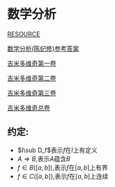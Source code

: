# 数学分析

[RESOURCE](https://github.com/TyrannosaurusLjx/COURSES/tree/main/Mathematical_Analysis)

[数学分析(陈纪修)参考答案 ](https://github.com/TyrannosaurusLjx/COURSES/blob/main/Mathematical_Analysis/%E5%8F%82%E8%80%83%E6%96%87%E4%BB%B6/%E6%95%B0%E5%AD%A6%E5%88%86%E6%9E%90(%E5%A4%8D%E6%97%A6%E5%A4%A7%E5%AD%A6%E6%95%B0%E5%AD%A6%E7%B3%BB%E9%99%88%E7%BA%AA%E4%BF%AE%E4%B8%BB%E7%BC%962004%E5%B9%B4%E7%AC%AC%E4%BA%8C%E7%89%88)%E4%B8%8A%E4%B8%8B%E5%86%8C%20%E8%AF%BE%E5%90%8E%E4%B9%A0%E9%A2%98%E7%AD%94%E6%A1%88%E5%AE%8C%E6%95%B4%E7%89%88pdf%E7%89%88.pdf)

[吉米多维奇第一卷](https://github.com/TyrannosaurusLjx/COURSES/blob/main/Mathematical_Analysis/%E5%8F%82%E8%80%83%E6%96%87%E4%BB%B6/%E5%BE%AE%E7%A7%AF%E5%88%86%E5%AD%A6%E6%95%99%E7%A8%8B.%E7%AC%AC%E4%B8%80%E5%8D%B7.%E8%8F%B2%E8%B5%AB%E9%87%91%E5%93%A5%E5%B0%94%E8%8C%A8.pdf)

[吉米多维奇第二卷](https://github.com/TyrannosaurusLjx/COURSES/blob/main/Mathematical_Analysis/%E5%8F%82%E8%80%83%E6%96%87%E4%BB%B6/%E5%BE%AE%E7%A7%AF%E5%88%86%E5%AD%A6%E6%95%99%E7%A8%8B.%E7%AC%AC%E4%BA%8C%E5%8D%B7.%E8%8F%B2%E8%B5%AB%E9%87%91%E5%93%A5%E5%B0%94%E8%8C%A8.pdf)

[吉米多维奇第三卷](https://github.com/TyrannosaurusLjx/COURSES/blob/main/Mathematical_Analysis/%E5%8F%82%E8%80%83%E6%96%87%E4%BB%B6/%E5%BE%AE%E7%A7%AF%E5%88%86%E5%AD%A6%E6%95%99%E7%A8%8B.%E7%AC%AC%E4%B8%89%E5%8D%B7.%E8%8F%B2%E8%B5%AB%E9%87%91%E5%93%A5%E5%B0%94%E8%8C%A8.pdf)

[吉米多维奇总卷](https://github.com/TyrannosaurusLjx/COURSES/blob/main/Mathematical_Analysis/%E5%8F%82%E8%80%83%E6%96%87%E4%BB%B6/%E5%90%89%E7%B1%B3%E5%A4%9A%E7%BB%B4%E5%A5%87%E4%B9%A0%E9%A2%98%E9%9B%86.pdf)


## 约定:

- $I\sub D_f$表示$f$在$I$上有定义
- $A\Rightarrow B$,表示$A$蕴含$B$
- $f\in B([a,b])$,表示$f$在$[a,b]$上有界
- $f\in C([a,b])$,表示$f$在$[a,b]$上连续



